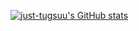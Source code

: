 [![just-tugsuu's GitHub stats](https://github-readme-stats.vercel.app/api?username=just-tugsuu)](https://github.com/anuraghazra/github-readme-stats)
